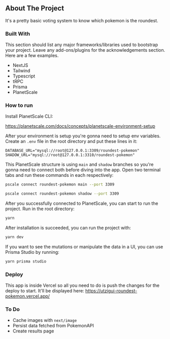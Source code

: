 ## About The Project

It's a pretty basic voting system to know which pokemon is the roundest.

### Built With

This section should list any major frameworks/libraries used to bootstrap your project. Leave any add-ons/plugins for the acknowledgements section. Here are a few examples.

- NextJS
- Tailwind
- Typescript
- tRPC
- Prisma
- PlanetScale

### How to run

Install PlanetScale CLI:

https://planetscale.com/docs/concepts/planetscale-environment-setup

After your environment is setup you're gonna need to setup env variables. Create an `.env` file in the root directory and put these lines in it:

```
DATABASE_URL="mysql://root@127.0.0.1:3309/roundest-pokemon"
SHADOW_URL="mysql://root@127.0.0.1:3310/roundest-pokemon"
```

This PlanetScale structure is using `main` and `shadow` branches so you're gonna need to connect both before diving into the app. Open two terminal tabs and run these commands in each respectively:

```sh
pscale connect roundest-pokemon main --port 3309
```

```sh
pscale connect roundest-pokemon shadow --port 3309
```

After you successfully connected to PlanetScale, you can start to run the project. Run in the root directory:

```sh
yarn
```

After installation is succeeded, you can run the project with:

```sh
yarn dev
```

If you want to see the mutations or manipulate the data in a UI, you can use Prisma Studio by running:

```sh
yarn prisma studio
```

### Deploy

This app is inside Vercel so all you need to do is push the changes for the deploy to start. It'll be displayed here:
https://utzigui-roundest-pokemon.vercel.app/

### To Do

- Cache images with `next/image`
- Persist data fetched from PokemonAPI
- Create results page
